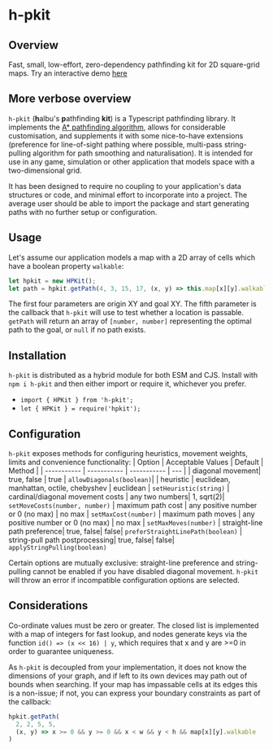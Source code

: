 # h-pkit

## Overview
Fast, small, low-effort, zero-dependency pathfinding kit for 2D square-grid maps. Try an interactive demo [here](https://halbu.github.io/h-pkit-demo)

## More verbose overview
`h-pkit` (**h**albu's **p**athfinding **kit**) is a Typescript pathfinding library. It implements the [A* pathfinding algorithm](https://en.wikipedia.org/wiki/A*_search_algorithm), allows for considerable customisation, and supplements it with some nice-to-have extensions (preference for line-of-sight pathing where possible, multi-pass string-pulling algorithm for path smoothing and naturalisation). It is intended for use in any game, simulation or other application that models space with a two-dimensional grid.

It has been designed to require no coupling to your application's data structures or code, and minimal effort to incorporate into a project. The average user should be able to import the package and start generating paths with no further setup or configuration.

## Usage
Let's assume our application models a map with a 2D array of cells which have a boolean property `walkable`:
```typescript
let hpkit = new HPKit();
let path = hpkit.getPath(4, 3, 15, 17, (x, y) => this.map[x][y].walkable)
```
The first four parameters are origin XY and goal XY. The fifth parameter is the callback that `h-pkit` will use to test whether a location is passable. `getPath` will return an array of `[number, number]` representing the optimal path to the goal, or `null` if no path exists.

## Installation
`h-pkit` is distributed as a hybrid module for both ESM and CJS. Install with `npm i h-pkit` and then either import or require it, whichever you prefer.

  * `import { HPKit } from 'h-pkit';`
  * `let { HPKit } = require('hpkit');`

## Configuration
`h-pkit` exposes methods for configuring heuristics, movement weights, limits and convenience functionality:
| Option      | Acceptable Values     | Default | Method |
| ----------- | ----------- | ----------- | --- |
| diagonal movement| true, false | true | `allowDiagonals(boolean)`|
| heuristic | euclidean, manhattan, octile, chebyshev | euclidean | `setHeuristic(string)`
| cardinal/diagonal movement costs | any two numbers| 1, sqrt(2)| `setMoveCosts(number, number)`
| maximum path cost | any positive number or 0 (no max) | no max | `setMaxCost(number)`
| maximum path moves | any positive number or 0 (no max) | no max | `setMaxMoves(number)`
| straight-line path preference| true, false| false| `preferStraightLinePath(boolean)`
| string-pull path postprocessing| true, false| false| `applyStringPulling(boolean)`

Certain options are mutually exclusive: straight-line preference and string-pulling cannot be enabled if you have disabled diagonal movement. `h-pkit` will throw an error if incompatible configuration options are selected.

## Considerations
Co-ordinate values must be zero or greater. The closed list is implemented with a map of integers for fast lookup, and nodes generate keys via the function `id() => (x << 16) | y`, which requires that x and y are >=0 in order to guarantee uniqueness.

As `h-pkit` is decoupled from your implementation, it does not know the dimensions of your graph, and if left to its own devices may path out of bounds when searching. If your map has impassable cells at its edges this is a non-issue; if not, you can express your boundary constraints as part of the callback:
```typescript
hpkit.getPath(
  2, 2, 5, 5,
  (x, y) => x >= 0 && y >= 0 && x < w && y < h && map[x][y].walkable
)
```